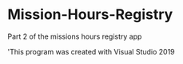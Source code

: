 # Mission-Hours-Registry
Part 2 of the missions hours registry app

'This program was created with Visual Studio 2019

